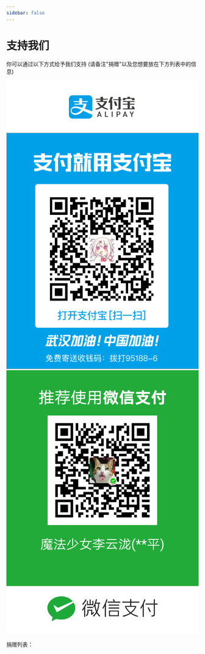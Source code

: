 ```yaml
---
sidebar: false
---
```


# 支持我们

你可以通过以下方式给予我们支持
(请备注"捐赠"以及您想要放在下方列表中的信息)

![支付宝](/support/alipay.jpg "border-style:groove;border-width:2px;")
![微信](/support/wechat-pay.png "border-style:groove;border-width:2px;")

捐赠列表：
